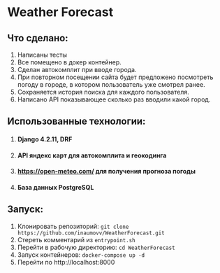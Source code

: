 
# Weather Forecast

## Что сделано:

1. Написаны тесты
2. Все помещено в докер контейнер.
3. Сделан автокомплит при вводе города.
4. При повторном посещении сайта будет предложено посмотреть погоду в городе, в котором пользователь уже смотрел ранее.
5. Сохраняется история поиска для каждого пользователя.
6. Написано API показывающее сколько раз вводили какой город.

## Использованные технологии:

1. #### Django 4.2.11, DRF
2. #### API яндекс карт для автокомплита и геокодинга
3. #### https://open-meteo.com/ для получения прогноза погоды
4. #### База данных PostgreSQL

## Запуск:
1. Клонировать репозиторий: `git clone https://github.com/inaumovv/WeatherForecast.git`
2. Стереть комментарий из `entrypoint.sh`
3. Перейти в рабочую директорию: `cd WeatherForecast`
4. Запуск контейнеров: `docker-compose up -d`
5. Перейти по http://localhost:8000
